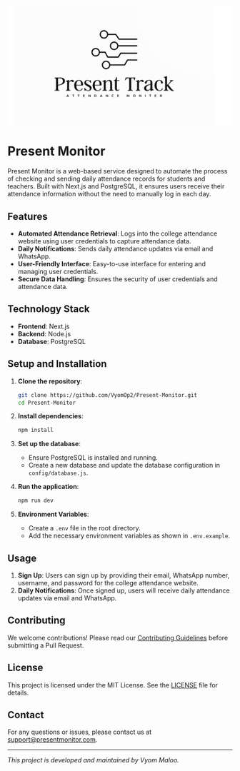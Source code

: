 ![Logo](Logo.png)
# Present Monitor

Present Monitor is a web-based service designed to automate the process of checking and sending daily attendance records for students and teachers. Built with Next.js and PostgreSQL, it ensures users receive their attendance information without the need to manually log in each day.

## Features

- **Automated Attendance Retrieval**: Logs into the college attendance website using user credentials to capture attendance data.
- **Daily Notifications**: Sends daily attendance updates via email and WhatsApp.
- **User-Friendly Interface**: Easy-to-use interface for entering and managing user credentials.
- **Secure Data Handling**: Ensures the security of user credentials and attendance data.

## Technology Stack

- **Frontend**: Next.js
- **Backend**: Node.js
- **Database**: PostgreSQL

## Setup and Installation

1. **Clone the repository**:
    ```sh
    git clone https://github.com/VyomOp2/Present-Monitor.git
    cd Present-Monitor
    ```

2. **Install dependencies**:
    ```sh
    npm install
    ```

3. **Set up the database**:
    - Ensure PostgreSQL is installed and running.
    - Create a new database and update the database configuration in `config/database.js`.

4. **Run the application**:
    ```sh
    npm run dev
    ```

5. **Environment Variables**:
    - Create a `.env` file in the root directory.
    - Add the necessary environment variables as shown in `.env.example`.

## Usage

1. **Sign Up**: Users can sign up by providing their email, WhatsApp number, username, and password for the college attendance website.
2. **Daily Notifications**: Once signed up, users will receive daily attendance updates via email and WhatsApp.

## Contributing

We welcome contributions! Please read our [Contributing Guidelines](CONTRIBUTING.md) before submitting a Pull Request.

## License

This project is licensed under the MIT License. See the [LICENSE](LICENSE) file for details.

## Contact

For any questions or issues, please contact us at [support@presentmonitor.com](mailto:support@presentmonitor.com).

---

*This project is developed and maintained by Vyom Maloo.*

